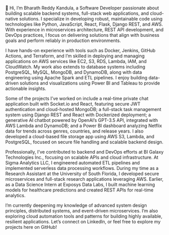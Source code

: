 👋 Hi, I’m Bharath Reddy Kandula, a Software Developer passionate about building scalable backend systems, full-stack web applications, and cloud-native solutions. I specialize in developing robust, maintainable code using technologies like Python, JavaScript, React, Flask, Django REST, and AWS. With experience in microservices architecture, REST API development, and DevOps practices, I focus on delivering solutions that align with business goals and perform reliably in production environments.

I have hands-on experience with tools such as Docker, Jenkins, GitHub Actions, and Terraform, and I’m skilled in deploying and managing applications on AWS services like EC2, S3, RDS, Lambda, IAM, and CloudWatch. My work also extends to database systems including PostgreSQL, MySQL, MongoDB, and DynamoDB, along with data engineering using Apache Spark and ETL pipelines. I enjoy building data-driven solutions and visualizations using Power BI and Tableau to provide actionable insights.

Some of the projects I’ve worked on include a real-time private chat application built with Socket.io and React, featuring secure JWT authentication and cloud-hosted MongoDB; a full-stack task management system using Django REST and React with Dockerized deployment; a generative AI chatbot powered by OpenAI’s GPT-3.5 API, integrated with AWS Lambda and DynamoDB; and a Power BI dashboard analyzing Netflix data for trends across genres, countries, and release years. I also developed a cloud-based file storage app using AWS S3, Lambda, and PostgreSQL, focused on secure file handling and scalable backend design.

Professionally, I’ve contributed to backend and DevOps efforts at BI Galaxy Technologies Inc., focusing on scalable APIs and cloud infrastructure. At Sigma Analytics LLC, I engineered automated ETL pipelines and implemented serverless data processing workflows. During my time as a Research Assistant at the University of South Florida, I developed secure microservices and full-stack research applications leveraging AWS. Earlier, as a Data Science Intern at Exposys Data Labs, I built machine learning models for healthcare predictions and created REST APIs for real-time analytics.

I’m currently deepening my knowledge of advanced system design principles, distributed systems, and event-driven microservices. I’m also exploring cloud automation tools and patterns for building highly available, resilient applications. Let’s connect on LinkedIn, or feel free to explore my projects here on GitHub!
